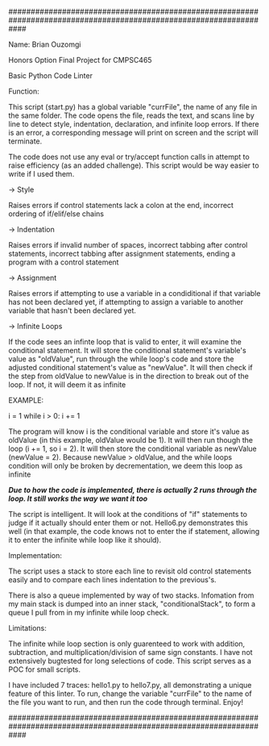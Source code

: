 ####################################################################################################################

Name: Brian Ouzomgi

Honors Option Final Project for CMPSC465

Basic Python Code Linter


Function:

This script (start.py) has a global variable "currFile", the name of any file in the same folder.
The code opens the file, reads the text, and scans line by line to detect style, indentation, declaration, and 
infinite loop errors. If there is an error, a corresponding message will print on screen and the script will 
terminate.

The code does not use any eval or try/accept function calls in attempt to raise efficiency (as an added challenge).
This script would be way easier to write if I used them.

-> Style

Raises errors if control statements lack a colon at the end, incorrect ordering of if/elif/else chains

-> Indentation

Raises errors if invalid number of spaces, incorrect tabbing after control statements, incorrect tabbing
after assignment statements, ending a program with a control statement

-> Assignment

Raises errors if attempting to use a variable in a condiditional if that variable has not been declared yet, 
if attempting to assign a variable to another variable that hasn't been declared yet.

-> Infinite Loops

If the code sees an infinte loop that is valid to enter, it will examine the conditional statement. It will 
store the conditional statement's variable's value as "oldValue", run through the while loop's code and 
store the adjusted conditional statement's value as "newValue". It will then check if the step from oldValue
to newValue is in the direction to break out of the loop. If not, it will deem it as infinite

EXAMPLE:

i = 1
while i > 0:
	i += 1

The program will know i is the conditional variable and store it's value as oldValue (in this example, oldValue
would be 1). It will then run though the loop (i += 1, so i = 2). It will then store the conditional variable as
newValue (newValue = 2). Because newValue > oldValue, and the while loops condition will only be broken by decrementation, 
we deem this loop as infinite

***Due to how the code is implemented, there is actually 2 runs through the loop. It still works the way we want it too***

The script is intelligent. It will look at the conditions of "if" statements to judge if it actually should enter them 
or not. Hello6.py demonstrates this well (in that example, the code knows not to enter the if statement, allowing it to 
enter the infinite while loop like it should).

Implementation:
	
The script uses a stack to store each line to revisit old control statements easily and to compare each lines indentation to the previous's. 

There is also a queue implemented by way of two stacks. Infomation from my main stack is dumped into an inner stack, "conditionalStack", 
to form a queue I pull from in my infinite while loop check.

Limitations:

The infinite while loop section is only guarenteed to work with addition, subtraction, and multiplication/division of
same sign constants. I have not extensively bugtested for long selections of code. This script serves as a POC for 
small scripts. 


I have included 7 traces: hello1.py to hello7.py, all demonstrating a unique feature of this linter. To run, change the 
variable "currFile" to the name of the file you want to run, and then run the code through terminal. Enjoy!


####################################################################################################################